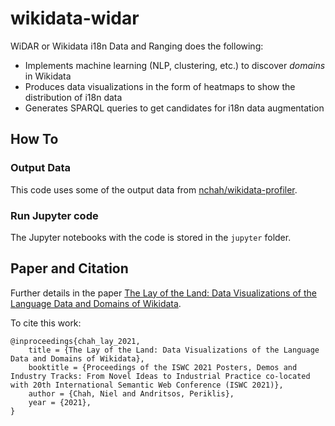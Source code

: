 # wikidata-widar

WiDAR or Wikidata i18n Data and Ranging does the following: 

- Implements machine learning (NLP, clustering, etc.) to discover _domains_ in Wikidata
- Produces data visualizations in the form of heatmaps to show the distribution of i18n data 
- Generates SPARQL queries to get candidates for i18n data augmentation 


## How To

### Output Data

This code uses some of the output data from [nchah/wikidata-profiler](https://github.com/nchah/wikidata-profiler).

### Run Jupyter code

The Jupyter notebooks with the code is stored in the `jupyter` folder.





## Paper and Citation

Further details in the paper [The Lay of the Land: Data Visualizations of the Language Data and Domains of Wikidata](http://ceur-ws.org/Vol-2980/paper365.pdf).

To cite this work:

```
@inproceedings{chah_lay_2021,
	title = {The Lay of the Land: Data Visualizations of the Language Data and Domains of Wikidata},
	booktitle = {Proceedings of the ISWC 2021 Posters, Demos and Industry Tracks: From Novel Ideas to Industrial Practice co-located with 20th International Semantic Web Conference (ISWC 2021)},
	author = {Chah, Niel and Andritsos, Periklis},
	year = {2021},
}
```

